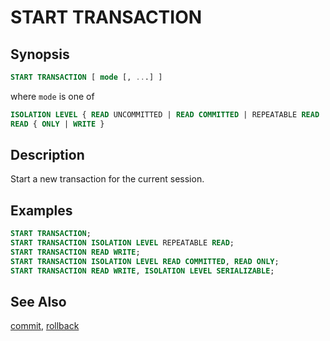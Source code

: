 START TRANSACTION
=================

Synopsis
--------

``` sql
START TRANSACTION [ mode [, ...] ]
```

where `mode` is one of

``` sql
ISOLATION LEVEL { READ UNCOMMITTED | READ COMMITTED | REPEATABLE READ | SERIALIZABLE }
READ { ONLY | WRITE }
```

Description
-----------

Start a new transaction for the current session.

Examples
--------

``` sql
START TRANSACTION;
START TRANSACTION ISOLATION LEVEL REPEATABLE READ;
START TRANSACTION READ WRITE;
START TRANSACTION ISOLATION LEVEL READ COMMITTED, READ ONLY;
START TRANSACTION READ WRITE, ISOLATION LEVEL SERIALIZABLE;
```

See Also
--------

[commit](./commit.html), [rollback](./rollback.html)
